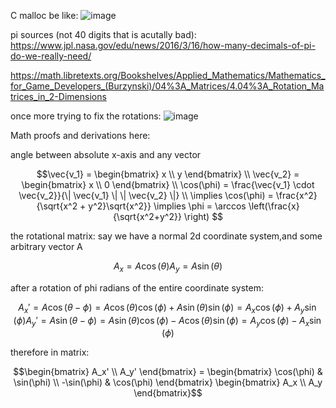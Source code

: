 C malloc be like:
![image](https://github.com/codetomatot/vps/assets/75332544/e32f4826-b10c-4f4b-a7bf-e4d92ef2554a)


pi sources (not 40 digits that is acutally bad):
https://www.jpl.nasa.gov/edu/news/2016/3/16/how-many-decimals-of-pi-do-we-really-need/

https://math.libretexts.org/Bookshelves/Applied_Mathematics/Mathematics_for_Game_Developers_(Burzynski)/04%3A_Matrices/4.04%3A_Rotation_Matrices_in_2-Dimensions

once more trying to fix the rotations:
![image](https://github.com/codetomatot/vps/assets/75332544/86d96864-aa20-4f14-930d-34c54abfef14)


Math proofs and derivations here:

angle between absolute x-axis and any vector
```math
\vec{v_1} = \begin{bmatrix}
x \\ y
\end{bmatrix} \\
\vec{v_2} = \begin{bmatrix}
x \\ 0
\end{bmatrix} \\
\cos(\phi) = \frac{\vec{v_1} \cdot \vec{v_2}}{\| \vec{v_1} \| \| \vec{v_2} \|} \\
\implies \cos(\phi) = \frac{x^2}{\sqrt{x^2 + y^2}\sqrt{x^2}} \implies \phi = \arccos \left(\frac{x}{\sqrt{x^2+y^2}} \right)

```

the rotational matrix:
say we have a normal 2d coordinate system,and some arbitrary vector A  
```math
A_x = A\cos(\theta)
A_y = A\sin(\theta)
```
after a rotation of phi radians of the entire coordinate system:
```math
A_x' = A\cos(\theta - \phi) = A\cos(\theta)\cos(\phi) + A\sin(\theta)\sin(\phi) = A_x\cos(\phi) + A_y\sin(\phi)
A_y' = A\sin(\theta - \phi) = A\sin(\theta)\cos(\phi) - A\cos(\theta)\sin(\phi) = A_y\cos(\phi) - A_x\sin(\phi)
```
therefore in matrix:
```math
\begin{bmatrix}
A_x' \\ A_y'
\end{bmatrix}
=
\begin{bmatrix}
\cos(\phi) & \sin(\phi) \\
-\sin(\phi) & \cos(\phi)
\end{bmatrix}
\begin{bmatrix}
A_x \\ A_y
\end{bmatrix}
```
